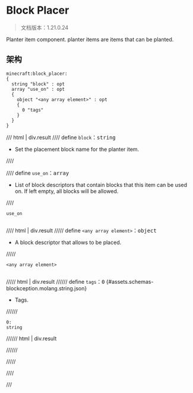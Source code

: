 # Block Placer

> 文档版本：1.21.0.24

Planter item component. planter items are items that can be planted.

## 架构

```mcschema
minecraft:block_placer:
{
  string "block" : opt
  array "use_on" : opt
  {
    object "<any array element>" : opt
    {
      0 "tags"
    }
  }
}

```

/// html | div.result
//// define
`block`：<samp>string</samp>

- Set the placement block name for the planter item.


////


//// define
`use_on`：<samp>array</samp>

- List of block descriptors that contain blocks that this item can be used on. If left empty, all blocks will be allowed.


////

<div class="language-text highlight"><span class="filename"><code>use_on</code></span><pre id="__code_1"><span></span></pre></div>

//// html | div.result
///// define
`<any array element>`：<samp>object</samp>

- A block descriptor that allows to be placed.


/////

<div class="language-text highlight"><span class="filename"><code>&lt;any array element&gt;</code></span><pre id="__code_1"><span></span></pre></div>

///// html | div.result
////// define
`tags`：<samp>0</samp> {#assets.schemas-blockception.molang.string.json}

- Tags.


//////

```mcschema
0:
string

```

////// html | div.result

//////



/////


////


///

